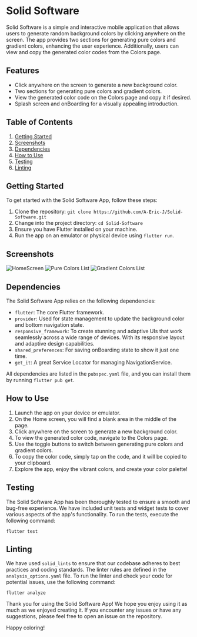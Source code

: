 # Solid Software

Solid Software is a simple and interactive mobile application that allows users to generate random background colors by clicking anywhere on the screen. The app provides two sections for generating pure colors and gradient colors, enhancing the user experience. Additionally, users can view and copy the generated color codes from the Colors page.

## Features

- Click anywhere on the screen to generate a new background color.
- Two sections for generating pure colors and gradient colors.
- View the generated color code on the Colors page and copy it if desired.
- Splash screen and onBoarding for a visually appealing introduction.

## Table of Contents

1. [Getting Started](#getting-started)
2. [Screenshots](#screenshots)
3. [Dependencies](#dependencies)
4. [How to Use](#how-to-use)
5. [Testing](#testing)
6. [Linting](#linting)


## Getting Started

To get started with the Solid Software App, follow these steps:

1. Clone the repository: `git clone https://github.com/A-Eric-J/Solid-Software.git`
2. Change into the project directory: `cd Solid-Software`
3. Ensure you have Flutter installed on your machine.
4. Run the app on an emulator or physical device using `flutter run`.

## Screenshots
![HomeScreen](screenshots/1.png)
![Pure Colors List](screenshots/2.png)
![Gradient Colors List](screenshots/3.png)
## Dependencies

The Solid Software App relies on the following dependencies:

- `flutter`: The core Flutter framework.
- `provider`: Used for state management to update the background color and bottom navigation state.
- `responsive_framework`: To create stunning and adaptive UIs that work seamlessly across a wide range of devices. With its responsive layout and adaptive design capabilities.
- `shared_preferences`: For saving onBoarding state to show it just one time.
- `get_it`: A great Service Locator for managing NavigationService.

All dependencies are listed in the `pubspec.yaml` file, and you can install them by running `flutter pub get`.

## How to Use

1. Launch the app on your device or emulator.
2. On the Home screen, you will find a blank area in the middle of the page.
3. Click anywhere on the screen to generate a new background color.
4. To view the generated color code, navigate to the Colors page.
5. Use the toggle buttons to switch between generating pure colors and gradient colors.
6. To copy the color code, simply tap on the code, and it will be copied to your clipboard.
7. Explore the app, enjoy the vibrant colors, and create your color palette!

## Testing

The Solid Software App has been thoroughly tested to ensure a smooth and bug-free experience. We have included unit tests and widget tests to cover various aspects of the app's functionality. To run the tests, execute the following command:

```
flutter test
```

## Linting

We have used `solid_lints` to ensure that our codebase adheres to best practices and coding standards. The linter rules are defined in the `analysis_options.yaml` file. To run the linter and check your code for potential issues, use the following command:

```
flutter analyze
```


Thank you for using the Solid Software App! We hope you enjoy using it as much as we enjoyed creating it. If you encounter any issues or have any suggestions, please feel free to open an issue on the repository. 

Happy coloring!